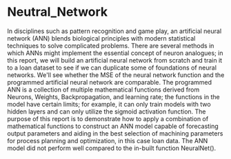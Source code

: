 # Neutral_Network

In disciplines such as pattern recognition and game play, an artificial neural network
(ANN) blends biological principles with modern statistical techniques to solve complicated
problems. There are several methods in which ANNs might implement the essential concept of
neuron analogues; in this report, we will build an artificial neural network from scratch and train
it to a loan dataset to see if we can duplicate some of foundations of neural networks. We'll see
whether the MSE of the neural network function and the programmed artificial neural network
are comparable. The programmed ANN is a collection of multiple mathematical functions
derived from Neurons, Weights, Backpropagation, and learning rate; the functions in the model
have certain limits; for example, it can only train models with two hidden layers and can only
utilize the sigmoid activation function. The purpose of this report is to demonstrate how to apply
a combination of mathematical functions to construct an ANN model capable of forecasting
output parameters and aiding in the best selection of machining parameters for process planning
and optimization, in this case loan data. The ANN model did not perform well compared to the
in-built function NeuralNet().
